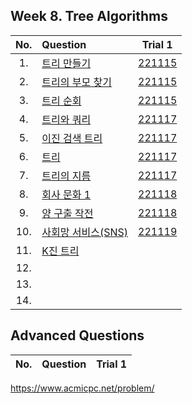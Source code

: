 ## Week 8. Tree Algorithms
|No.  |Question|Trial 1|
|:---:|:-------|:-----:|
|1.   |[트리 만들기](https://www.acmicpc.net/problem/14244)| [221115](https://github.com/JoonHyeok-hozy-Kim/algorithm_study/blob/main/BaekJoon/Solutions/Week8/MainQuestions/Sol_01_221115_14244.py) |
|2.   |[트리의 부모 찾기](https://www.acmicpc.net/problem/11725)| [221115](https://github.com/JoonHyeok-hozy-Kim/algorithm_study/blob/main/BaekJoon/Solutions/Week8/MainQuestions/Sol_02_221115_11725.py) |
|3.   |[트리 순회](https://www.acmicpc.net/problem/1991)| [221115](https://github.com/JoonHyeok-hozy-Kim/algorithm_study/blob/main/BaekJoon/Solutions/Week8/MainQuestions/Sol_03_221115_1991.py) |
|4.   |[트리와 쿼리](https://www.acmicpc.net/problem/15681)| [221117](https://github.com/JoonHyeok-hozy-Kim/algorithm_study/blob/main/BaekJoon/Solutions/Week8/MainQuestions/Sol_04_221117_15681_cheated.py) |
|5.   |[이진 검색 트리](https://www.acmicpc.net/problem/5639)| [221117](https://github.com/JoonHyeok-hozy-Kim/algorithm_study/blob/main/BaekJoon/Solutions/Week8/MainQuestions/Sol_05_221117_5639.py) |
|6.   |[트리](https://www.acmicpc.net/problem/4803)| [221117](https://github.com/JoonHyeok-hozy-Kim/algorithm_study/blob/main/BaekJoon/Solutions/Week8/MainQuestions/Sol_06_221117_4803.py) |
|7.   |[트리의 지름](https://www.acmicpc.net/problem/1967)| [221117](https://github.com/JoonHyeok-hozy-Kim/algorithm_study/blob/main/BaekJoon/Solutions/Week8/MainQuestions/Sol_07_221117_1967.py) |
|8.   |[회사 문화 1](https://www.acmicpc.net/problem/14267)| [221118](https://github.com/JoonHyeok-hozy-Kim/algorithm_study/blob/main/BaekJoon/Solutions/Week8/MainQuestions/Sol_08_221118_14267.py) |
|9.   |[양 구출 작전](https://www.acmicpc.net/problem/16437)| [221118](https://github.com/JoonHyeok-hozy-Kim/algorithm_study/blob/main/BaekJoon/Solutions/Week8/MainQuestions/Sol_09_221118_16437.py) |
|10.  |[사회망 서비스(SNS)](https://www.acmicpc.net/problem/2533)| [221119](https://github.com/JoonHyeok-hozy-Kim/algorithm_study/blob/main/BaekJoon/Solutions/Week8/MainQuestions/Sol_10_221119_2533_cheated.py) |
|11.  |[K진 트리](https://www.acmicpc.net/problem/11812)| [](https://github.com/JoonHyeok-hozy-Kim/algorithm_study/blob/main/BaekJoon/Solutions/Week8/MainQuestions/Sol.py) |
|12.  |[](https://www.acmicpc.net/problem/2263)| [](https://github.com/JoonHyeok-hozy-Kim/algorithm_study/blob/main/BaekJoon/Solutions/Week8/MainQuestions/Sol.py) |
|13.  |[](https://www.acmicpc.net/problem/1949)| [](https://github.com/JoonHyeok-hozy-Kim/algorithm_study/blob/main/BaekJoon/Solutions/Week8/MainQuestions/Sol.py) |
|14.  |[](https://www.acmicpc.net/problem/23844)| [](https://github.com/JoonHyeok-hozy-Kim/algorithm_study/blob/main/BaekJoon/Solutions/Week8/MainQuestions/Sol.py) |


## Advanced Questions
|No.  |Question|Trial 1|
|:---:|:-------|:-----:|

https://www.acmicpc.net/problem/
